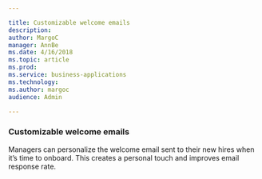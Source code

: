 ```yaml
---

title: Customizable welcome emails
description: 
author: MargoC
manager: AnnBe
ms.date: 4/16/2018
ms.topic: article
ms.prod: 
ms.service: business-applications
ms.technology: 
ms.author: margoc
audience: Admin

---
```

### Customizable welcome emails



Managers can personalize the welcome email sent to their new hires when it’s
time to onboard. This creates a personal touch and improves email response rate.
